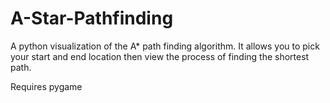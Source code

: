 # A-Star-Pathfinding
A python visualization of the A* path finding algorithm. It allows you to pick your start and end location then view the process of finding the shortest path.

Requires pygame
